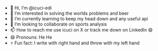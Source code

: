 - 👋 Hi, I’m @icuci-edi
- 👀 I’m interested in solving the worlds problems and beer
- 🌱 I’m currently learning to keep my head down and any useful api
- 💞️ I’m looking to collaborate on sports analysis
- 📫 How to reach me use icuci on X or track me down on LinkedIn 😄
- 😄 Pronouns: He He
- ⚡ Fun fact: I write with right hand and throw with my left hand

<!---
icuci-edi/icuci-edi is a ✨ special ✨ repository because its `README.md` (this file) appears on your GitHub profile.
You can click the Preview link to take a look at your changes.
--->
